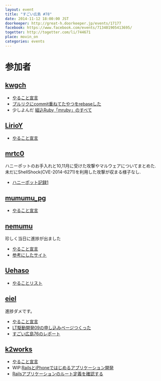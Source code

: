 ```yaml
---
layout: event
title: "すごい広島 #78"
date: 2014-11-12 18:00:00 JST
doorkeeper: http://great-h.doorkeeper.jp/events/17177
facebook: https://www.facebook.com/events/713401905413695/
togetter: http://togetter.com/li/744671
place: movin_on
categories: events
---
```


# 参加者


## [kwgch](https://github.com/kwgch)

* [やること宣言](https://github.com/great-h/great-h.github.io/issues/1358)
* [プルリクにcommit重ねてたやつをrebaseした](https://github.com/fulcrum-agile/fulcrum/pull/239)
* 少しよんだ [組込Ruby「mruby」のすべて](http://www.amazon.co.jp/dp/B00HZGBN58)


## [LirioY](http://twitter.com/LirioY)

* [やること宣言](https://github.com/great-h/great-h.github.io/issues/1349)


## [mrtc0](http://twitter.com/mrtc0)

ハニーポットのお手入れと10,11月に受けた攻撃やマルウェアについてまとめた.  
未だにShellShock(CVE-2014-6271)を利用した攻撃が収まる様子なし.  

* [ハニーポット記録1](http://mrt-k.github.io/honeypot/2014/11/18/%E3%83%8F%E3%83%8B%E3%83%BC%E3%83%9D%E3%83%83%E3%83%88%E8%A8%98%E9%8C%B21/)


## [mumumu_pg](http://twitter.com/mumumu_pg)

* [やること宣言](https://github.com/great-h/great-h.github.io/issues/1354)


## [nemumu](https://github.com/nemumu)

珍しく当日に進捗が出ました

* [やること宣言](https://github.com/great-h/great-h.github.io/issues/1355)
* [参考にしたサイト](http://morizyun.github.io/blog/twitter-bootstrap-templates/)


## [Uehaso](https://twitter.com/uehaso)

* [やることリスト](https://github.com/great-h/great-h.github.io/issues/1346)


## [eiel](http://eiel.info/)

進捗ダメです。

* [やること宣言](http://ltdd.doorkeeper.jp/events/17506)
* [LT駆動開発09の申し込みページつくった](https://github.com/great-h/great-h.github.io/issues/1347)
* [すごい広島76のレポート](https://www.facebook.com/great.hiroshima/posts/477960925679891)


## [k2works](https://github.com/k2works)

* [やること宣言](https://github.com/great-h/great-h.github.io/issues/1340)
* WIP:[RailsとiPhoneではじめるアプリケーション開発](https://github.com/k2works/rails_ios_appdev)
* [Railsアプリケーションのルート定義を確認する](https://gist.github.com/k2works/f704a3c8b8b79e2dacf0)
